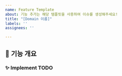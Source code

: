 ```yaml
---
name: Feature Template
about: 기능 추가는 해당 템플릿을 사용하여 이슈를 생성해주세요!
title: "[Domain 이름]"
labels: ''
assignees: ''

---
```


<!-- 
    Issue 제목은 다음과 같은 형식으로 작성합니다.

    [domain] title
    ex) [Post] 게시글 작성 기능 구현
-->

## 🚀 기능 개요

<!-- 기능을 간단하게 설명해주세요. -->

### ✨ Implement TODO

<!--
진행할 작업 목록을 아래와 같이 작성해주세요.
커밋 단위라고 생각해주시면 됩니다.
- [ ] 기능 구현 1
- [ ] 기능 구현 2
 -->

